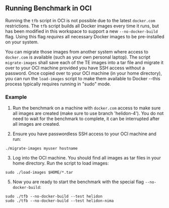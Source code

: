 ## Running Benchmark in OCI

Running the `tfb` script in OCI is not possible due to the latest `docker.com` restrictions. 
The `tfb` script builds all Docker images every time it runs, but has been modified in
this workspace to support a new `--no-docker-build` flag. Using this flag _requires_
all necessary Docker images to be pre-installed on your system.

You can migrate those images from another system where access to `docker.com` is available
(such as your own personal laptop). The script `migrate-images` shall save
each of the TE images into a tar file and migrate it over to your OCI machine provided
you have SSH access without a password. Once  copied over to your OCI machine (in your
home directory), you can run the `load-images` script to make them available to Docker
--this process typically requires running in "sudo" mode. 

### Example

1. Run the benchmark on a machine with `docker.com` access to make sure all images
are created (make sure to use branch 'helidon-4'). You do not need to wait for the 
benchmark to complete, it can be interrupted after all images are created.

2. Ensure you have passwordless SSH access to your OCI machine and run:
```
./migrate-images myuser hostname
```

3. Log into the OCI machine. You should find all images as tar files in your home directory.
Run the script to load images:
```
sudo ./load-images $HOME/*.tar
```

5. Now you are ready to start the benchmark with the special flag `--no-docker-build`:
```
sudo ./tfb --no-docker-build --test helidon
sudo ./tfb --no-docker-build --test helidon-nima
```